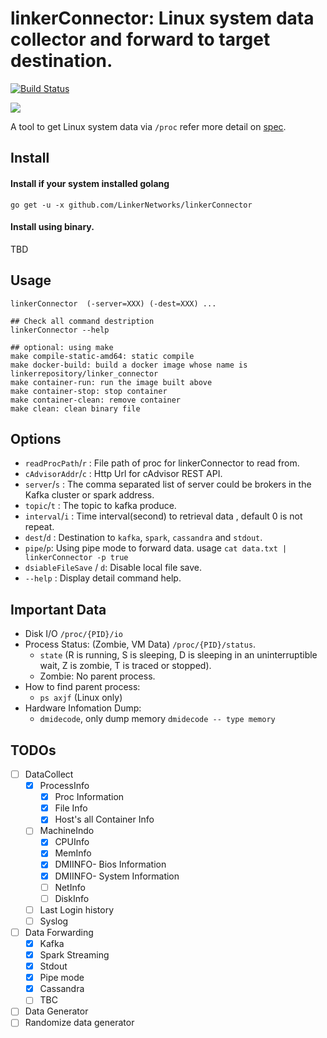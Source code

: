 linkerConnector: Linux system data collector and forward to target destination.
======================
[![Build Status](https://travis-ci.org/LinkerNetworks/linkerConnector.svg)](https://travis-ci.org/LinkerNetworks/linkerConnector)

[![](https://goreportcard.com/badge/github.com/LinkerNetworks/linkerConnector)](https://goreportcard.com/report/github.com/LinkerNetworks/linkerConnector)

A tool to get Linux system data via `/proc` refer more detail on [spec](http://www.mjmwired.net/kernel/Documentation/filesystems/proc.txt).


Install
--------------

#### Install if your system installed golang 

```
go get -u -x github.com/LinkerNetworks/linkerConnector
```

#### Install using binary.

TBD

Usage
---------------------

```
linkerConnector  (-server=XXX) (-dest=XXX) ...

## Check all command destription
linkerConnector --help

## optional: using make
make compile-static-amd64: static compile
make docker-build: build a docker image whose name is linkerrepository/linker_connector
make container-run: run the image built above
make container-stop: stop container
make container-clean: remove container
make clean: clean binary file
```    

Options
---------------

- `readProcPath`/`r` : File path of proc for linkerConnector to read from.
- `cAdvisorAddr`/`c` : Http Url for cAdvisor REST API.
- `server`/`s` : The comma separated list of server could be brokers in the Kafka cluster or spark address.
- `topic`/`t` : The topic to kafka produce.
- `interval`/`i` : Time interval(second) to retrieval data , default 0 is not repeat.
- `dest`/`d` : Destination to `kafka`, `spark`, `cassandra` and `stdout`.
- `pipe`/`p`: Using pipe mode to forward data. usage `cat data.txt | linkerConnector -p true`
- `dsiableFileSave` / `d`: Disable local file save.
- `--help` : Display detail command help.

Important Data
---------------

- Disk I/O `/proc/{PID}/io`
- Process Status: (Zombie, VM Data) `/proc/{PID}/status`.
  - `state` (R is running, S is sleeping, D is sleeping in an uninterruptible wait, Z is zombie, T is traced or stopped).
  - Zombie: No parent process.
- How to find parent process:
  -  `ps axjf` (Linux only)
- Hardware Infomation Dump:
  - `dmidecode`, only dump memory `dmidecode -- type memory` 

TODOs
---------------

- [ ] DataCollect
	- [X] ProcessInfo
		- [X] Proc Information
		- [X] File Info
		- [X] Host's all Container Info
	- [ ] MachineIndo
		- [X] CPUInfo
		- [X] MemInfo
		- [X] DMIINFO- Bios Information
		- [X] DMIINFO- System Information
		- [ ] NetInfo
		- [ ] DiskInfo
	- [ ] Last Login history
	- [ ] Syslog
- [ ] Data Forwarding
	- [X] Kafka
	- [X] Spark Streaming
	- [X] Stdout
	- [X] Pipe mode
	- [X] Cassandra
	- [ ] TBC
- [ ] Data Generator
- [ ] Randomize data generator
